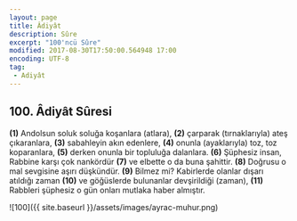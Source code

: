 ```yaml
---
layout: page
title: Âdiyât
description: Sûre
excerpt: "100'ncü Sûre"
modified: 2017-08-30T17:50:00.564948 17:00
encoding: UTF-8
tag: 
 - Adiyât
---
```


## 100. Âdiyât Sûresi

**(1)** Andolsun soluk soluğa koşanlara (atlara),
**(2)** çarparak (tırnaklarıyla) ateş çıkaranlara,
**(3)** sabahleyin akın edenlere,
**(4)** onunla (ayaklarıyla) toz, toz koparanlara,
**(5)** derken onunla bir topluluğa dalanlara.
**(6)** Şüphesiz insan, Rabbine karşı çok nankördür
**(7)** ve elbette o da buna şahittir.
**(8)** Doğrusu o mal sevgisine aşırı düşkündür.
**(9)** Bilmez mi? Kabirlerde olanlar dışarı atıldığı zaman 
**(10)** ve göğüslerde bulunanlar devşirildiği (zaman),
**(11)** Rabbleri şüphesiz o gün onları mutlaka haber almıştır.

![100]({{ site.baseurl }}/assets/images/ayrac-muhur.png)
